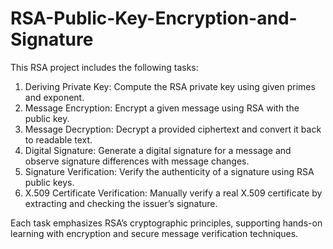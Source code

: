 # RSA-Public-Key-Encryption-and-Signature
This RSA project includes the following tasks:

1.  Deriving Private Key: Compute the RSA private key using given primes and exponent.
2.  Message Encryption: Encrypt a given message using RSA with the public key.
3.  Message Decryption: Decrypt a provided ciphertext and convert it back to readable text.
4.  Digital Signature: Generate a digital signature for a message and observe signature differences with message changes.
5.  Signature Verification: Verify the authenticity of a signature using RSA public keys.
6.  X.509 Certificate Verification: Manually verify a real X.509 certificate by extracting and checking the issuer’s signature.

Each task emphasizes RSA’s cryptographic principles, supporting hands-on learning with encryption and secure message verification techniques.
